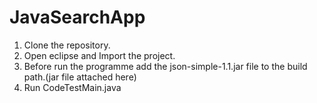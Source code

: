 # JavaSearchApp
1. Clone the repository.<br>
2. Open eclipse and Import the project.<br>
3. Before run the programme add the json-simple-1.1.jar file to the build path.(jar file attached here)<br>
4. Run CodeTestMain.java<br>
